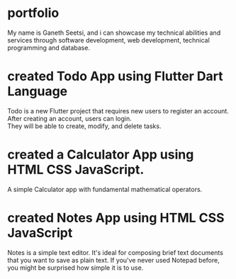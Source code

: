 # portfolio

My name is Ganeth Seetsi, and i can showcase my technical abilities and services through software development, web development, technical programming and database.

# created Todo App using Flutter Dart Language

Todo is a new Flutter project that requires new users to register an account. After creating an account, users can login.  
They will be able to create, modify, and delete tasks.  

# created a Calculator App using HTML CSS JavaScript.

A simple Calculator app with fundamental mathematical operators.

# created Notes App using HTML CSS JavaScript

Notes is a simple text editor. It's ideal for composing brief text documents that you want to save as plain text. If you've never used Notepad before, you might be surprised how simple it is to use.
